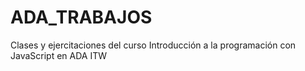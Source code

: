 # ADA_TRABAJOS
Clases y ejercitaciones del curso Introducción a la programación con JavaScript en ADA ITW
